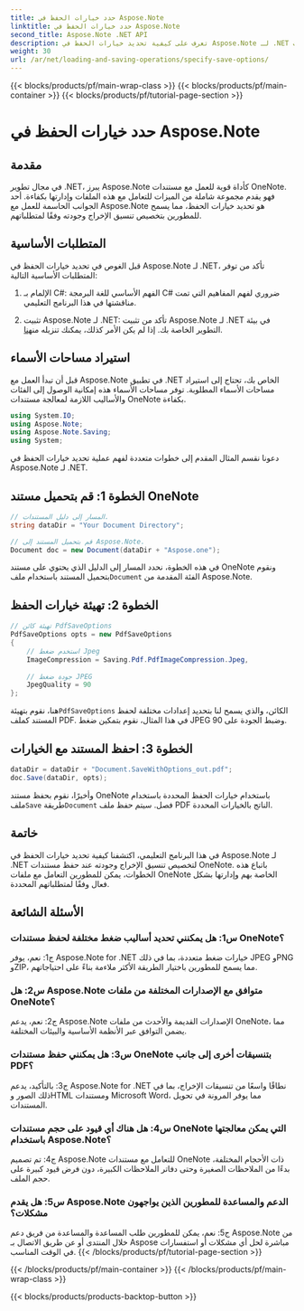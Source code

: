 ```yaml
---
title: حدد خيارات الحفظ في Aspose.Note
linktitle: حدد خيارات الحفظ في Aspose.Note
second_title: Aspose.Note .NET API
description: تعرف على كيفية تحديد خيارات الحفظ في Aspose.Note لـ .NET لتخصيص تنسيق الإخراج وجودة مستندات OneNote.
weight: 30
url: /ar/net/loading-and-saving-operations/specify-save-options/
---
```


{{< blocks/products/pf/main-wrap-class >}}
{{< blocks/products/pf/main-container >}}
{{< blocks/products/pf/tutorial-page-section >}}

# حدد خيارات الحفظ في Aspose.Note

## مقدمة

في مجال تطوير .NET، يبرز Aspose.Note كأداة قوية للعمل مع مستندات OneNote. فهو يقدم مجموعة شاملة من الميزات للتعامل مع هذه الملفات وإدارتها بكفاءة. أحد الجوانب الحاسمة للعمل مع Aspose.Note هو تحديد خيارات الحفظ، مما يسمح للمطورين بتخصيص تنسيق الإخراج وجودته وفقًا لمتطلباتهم.

## المتطلبات الأساسية

قبل الغوص في تحديد خيارات الحفظ في Aspose.Note لـ .NET، تأكد من توفر المتطلبات الأساسية التالية:

1. الإلمام بـ C#: الفهم الأساسي للغة البرمجة C# ضروري لفهم المفاهيم التي تمت مناقشتها في هذا البرنامج التعليمي.
   
2.  تثبيت Aspose.Note لـ .NET: تأكد من تثبيت Aspose.Note لـ .NET في بيئة التطوير الخاصة بك. إذا لم يكن الأمر كذلك، يمكنك تنزيله من[هنا](https://releases.aspose.com/note/net/).

## استيراد مساحات الأسماء

قبل أن تبدأ العمل مع Aspose.Note في تطبيق .NET الخاص بك، تحتاج إلى استيراد مساحات الأسماء المطلوبة. توفر مساحات الأسماء هذه إمكانية الوصول إلى الفئات والأساليب اللازمة لمعالجة مستندات OneNote بكفاءة.

```csharp
using System.IO;
using Aspose.Note;
using Aspose.Note.Saving;
using System;
```

دعونا نقسم المثال المقدم إلى خطوات متعددة لفهم عملية تحديد خيارات الحفظ في Aspose.Note لـ .NET.

## الخطوة 1: قم بتحميل مستند OneNote

```csharp
// المسار إلى دليل المستندات.
string dataDir = "Your Document Directory";

// قم بتحميل المستند إلى Aspose.Note.
Document doc = new Document(dataDir + "Aspose.one");
```

 في هذه الخطوة، نحدد المسار إلى الدليل الذي يحتوي على مستند OneNote ونقوم بتحميل المستند باستخدام ملف`Document` الفئة المقدمة من Aspose.Note.

## الخطوة 2: تهيئة خيارات الحفظ

```csharp
// تهيئة كائن PdfSaveOptions
PdfSaveOptions opts = new PdfSaveOptions
{
    // استخدم ضغط Jpeg
    ImageCompression = Saving.Pdf.PdfImageCompression.Jpeg,
    
    // جودة ضغط JPEG
    JpegQuality = 90
};
```

 هنا، نقوم بتهيئة`PdfSaveOptions` الكائن، والذي يسمح لنا بتحديد إعدادات مختلفة لحفظ المستند كملف PDF. في هذا المثال، نقوم بتمكين ضغط JPEG وضبط الجودة على 90.

## الخطوة 3: احفظ المستند مع الخيارات

```csharp
dataDir = dataDir + "Document.SaveWithOptions_out.pdf";
doc.Save(dataDir, opts);
```

 وأخيرًا، نقوم بحفظ مستند OneNote باستخدام خيارات الحفظ المحددة باستخدام ملف`Save` طريقة`Document` فصل. سيتم حفظ ملف PDF الناتج بالخيارات المحددة.

## خاتمة

في هذا البرنامج التعليمي، اكتشفنا كيفية تحديد خيارات الحفظ في Aspose.Note لـ .NET لتخصيص تنسيق الإخراج وجودته عند حفظ مستندات OneNote. باتباع هذه الخطوات، يمكن للمطورين التعامل مع ملفات OneNote الخاصة بهم وإدارتها بشكل فعال وفقًا لمتطلباتهم المحددة.

## الأسئلة الشائعة

### س1: هل يمكنني تحديد أساليب ضغط مختلفة لحفظ مستندات OneNote؟

ج1: نعم، يوفر Aspose.Note for .NET خيارات ضغط متعددة، بما في ذلك JPEG وPNG وZIP، مما يسمح للمطورين باختيار الطريقة الأكثر ملاءمة بناءً على احتياجاتهم.

### س2: هل Aspose.Note متوافق مع الإصدارات المختلفة من ملفات OneNote؟

ج2: نعم، يدعم Aspose.Note الإصدارات القديمة والأحدث من ملفات OneNote، مما يضمن التوافق عبر الأنظمة الأساسية والبيئات المختلفة.

### س3: هل يمكنني حفظ مستندات OneNote بتنسيقات أخرى إلى جانب PDF؟

ج3: بالتأكيد، يدعم Aspose.Note for .NET نطاقًا واسعًا من تنسيقات الإخراج، بما في ذلك الصور وHTML ومستندات Microsoft Word، مما يوفر المرونة في تحويل المستندات.

### س4: هل هناك أي قيود على حجم مستندات OneNote التي يمكن معالجتها باستخدام Aspose.Note؟

ج4: تم تصميم Aspose.Note للتعامل مع مستندات OneNote ذات الأحجام المختلفة، بدءًا من الملاحظات الصغيرة وحتى دفاتر الملاحظات الكبيرة، دون فرض قيود كبيرة على حجم الملف.

### س5: هل يقدم Aspose.Note الدعم والمساعدة للمطورين الذين يواجهون مشكلات؟

ج5: نعم، يمكن للمطورين طلب المساعدة والمساعدة من فريق دعم Aspose.Note من خلال المنتدى أو عن طريق الاتصال بـ Aspose مباشرة لحل أي مشكلات أو استفسارات في الوقت المناسب.
{{< /blocks/products/pf/tutorial-page-section >}}

{{< /blocks/products/pf/main-container >}}
{{< /blocks/products/pf/main-wrap-class >}}

{{< blocks/products/products-backtop-button >}}
